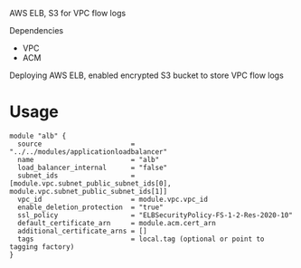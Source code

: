 AWS ELB, S3 for VPC flow logs

Dependencies
- VPC
- ACM

Deploying AWS ELB, enabled encrypted S3 bucket to store VPC flow logs

# Usage 
```
module "alb" {
  source                      = "../../modules/applicationloadbalancer"
  name                        = "alb"
  load_balancer_internal      = "false"
  subnet_ids                  = [module.vpc.subnet_public_subnet_ids[0], module.vpc.subnet_public_subnet_ids[1]]
  vpc_id                      = module.vpc.vpc_id
  enable_deletion_protection  = "true"
  ssl_policy                  = "ELBSecurityPolicy-FS-1-2-Res-2020-10"
  default_certificate_arn     = module.acm.cert_arn
  additional_certificate_arns = []
  tags                        = local.tag (optional or point to tagging factory)
}
```